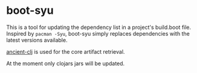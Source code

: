 # boot-syu
This is a tool for updating the dependency list in a project's build.boot file. Inspired by ```pacman -Syu```, boot-syu simply replaces dependencies with the latest versions available. 

[ancient-clj](https://github.com/xsc/ancient-clj) is used for the core artifact retrieval.

At the moment only clojars jars will be updated. 
